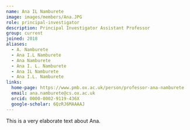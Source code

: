 ```yaml
---
name: Ana IL Namburete
image: images/members/Ana.JPG
role: principal-investigator
description: Principal Investigator Assistant Professor
group: current
joined: 2018
aliases:
  - A. Namburete
  - Ana I.L Namburete
  - Ana Namburete
  - Ana I. L. Namburete
  - Ana IL Namburete
  - Ana I.L. Namburete
links:
  home-page: https://www.pmb.ox.ac.uk/person/professor-ana-namburete
  email: ana.namburete@cs.ox.ac.uk
  orcid: 0000-0002-9119-436X
  google-scholar: 6QzRJ6MAAAAJ
---
```


This is a very elaborate text about Ana.
